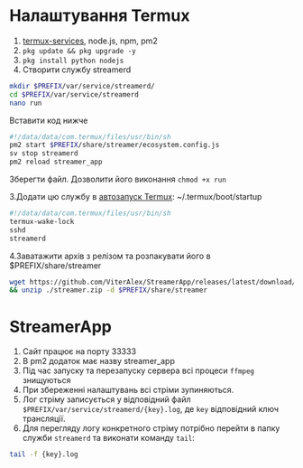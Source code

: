 # Налаштування Termux
1. [termux-services](https://wiki.termux.com/wiki/Termux-services), node.js, npm, pm2
2. `pkg update && pkg upgrade -y`
3. `pkg install python nodejs`
4. Створити службу streamerd
```bash
mkdir $PREFIX/var/service/streamerd/
cd $PREFIX/var/service/streamerd
nano run
```
Вставити код нижче
```bash
#!/data/data/com.termux/files/usr/bin/sh
pm2 start $PREFIX/share/streamer/ecosystem.config.js
sv stop streamerd
pm2 reload streamer_app
```
Зберегти файл. Дозволити його виконання `chmod +x run`

3.Додати цю службу в [автозапуск Termux](https://wiki.termux.com/wiki/Termux:Boot): ~/.termux/boot/startup
  ```bash
  #!/data/data/com.termux/files/usr/bin/sh
  termux-wake-lock
  sshd
  streamerd
  ```
4.Заватажити архів з релізом та розпакувати його в $PREFIX/share/streamer
```bash
wget https://github.com/ViterAlex/StreamerApp/releases/latest/download/streamer.zip \
&& unzip ./streamer.zip -d $PREFIX/share/streamer
```
# StreamerApp
1. Сайт працює на порту 33333
2. В pm2 додаток має назву streamer_app
3. Під час запуску та перезапуску сервера всі процеси `ffmpeg` знищуються
1. При збереженні налаштувань всі стріми зупиняються.
2. Лог стріму записується у відповідний файл `$PREFIX/var/service/streamerd/{key}.log`, де `key` відповідний ключ трансляції.
3. Для перегляду логу конкретного стріму потрібно перейти в папку служби `streamerd` та виконати команду `tail`:
  ```bash
  tail -f {key}.log
  ```
